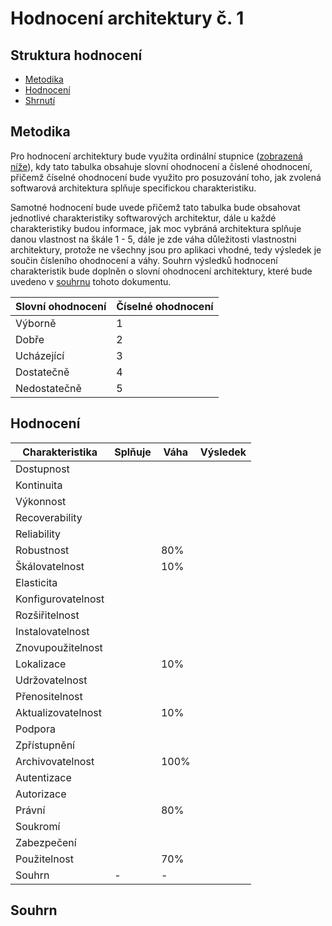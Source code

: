 # Hodnocení architektury č. 1
## Struktura hodnocení
- [Metodika](#metodika "Metodika hodnocení")
- [Hodnocení](#hodnoceni "Hodnocení architektury")
- [Shrnutí](#souhrn "Souhrn hodnocení")

## Metodika
Pro hodnocení architektury bude využita ordinální stupnice ([zobrazená níže](#tabulka "Tabulka s ordinální stupnicí")), kdy tato tabulka obsahuje slovní ohodnocení a číslené ohodnocení, přičemž číselné ohodnocení bude využito pro posuzování toho, jak zvolená softwarová architektura splňuje specifickou charakteristiku.

Samotné hodnocení bude uvede přičemž tato tabulka bude obsahovat jednotlivé charakteristiky softwarových architektur, dále u každé charakteristiky budou informace, jak moc vybráná architektura splňuje danou vlastnost na škále 1 - 5, dále je zde váha důležitosti vlastnostni architektury, protože ne všechny jsou pro aplikaci vhodné, tedy výsledek je součin čísleního ohodnocení a váhy. Souhrn výsledků hodnocení charakteristik bude doplněn o slovní ohodnocení architektury, které bude uvedeno v [souhrnu](#souhrn "Souhrn hodnocení") tohoto dokumentu.

<div id="tabulka">

| Slovní ohodnocení | Číselné ohodnocení |
|-------------------|--------------------|
| Výborně           | 1                  |
| Dobře             | 2                  |
| Ucházející        | 3                  |
| Dostatečně        | 4                  |
| Nedostatečně      | 5                  |

</div>

## Hodnocení
| Charakteristika    | Splňuje | Váha | Výsledek |
|--------------------|---------|------|----------|
| Dostupnost         |         |      |          |
| Kontinuita         |         |      |          |
| Výkonnost          |         |      |          |
| Recoverability     |         |      |          |
| Reliability        |         |      |          |
| Robustnost         |         | 80%  |          |
| Škálovatelnost     |         | 10%  |          |
| Elasticita         |         |      |          |
| Konfigurovatelnost |         |      |          |
| Rozšiřitelnost     |         |      |          |
| Instalovatelnost   |         |      |          |
| Znovupoužitelnost  |         |      |          |
| Lokalizace         |         | 10%  |          |
| Udržovatelnost     |         |      |          |
| Přenositelnost     |         |      |          |
| Aktualizovatelnost |         | 10%  |          |
| Podpora            |         |      |          |
| Zpřístupnění       |         |      |          |
| Archivovatelnost   |         | 100% |          |
| Autentizace        |         |      |          |
| Autorizace         |         |      |          |
| Právní             |         | 80%  |          |
| Soukromí           |         |      |          |
| Zabezpečení        |         |      |          |
| Použitelnost       |         | 70%  |          |
| Souhrn             |    -    |   -  |          |

## Souhrn
